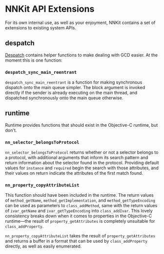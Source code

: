 NNKit API Extensions
====================

For its own internal use, as well as your enjoyment, NNKit contains a set of extensions to existing system APIs.

despatch
--------

[Despatch](http://numist.net/define/?despatch) contains helper functions to make dealing with GCD easier. At the moment this is one function:

### `despatch_sync_main_reentrant` ####

`despatch_sync_main_reentrant` is a function for making synchronous dispatch onto the main queue simpler. The block argument is invoked directly if the sender is already executing on the main thread, and dispatched synchronously onto the main queue otherwise.

runtime
-------

Runtime provides functions that should exist in the Objective-C runtime, but don't.

### `nn_selector_belongsToProtocol` ###

`nn_selector_belongsToProtocol` returns whether or not a selector belongs to a protocol, with additional arguments that inform its search pattern and return information about the selector found in the protocol. Providing default values for `instance` and `required` begin the search with those attributes, and their values on return indicate the attributes of the first match found.

### `nn_property_copyAttributeList` ###

This function should have been included in the runtime. The return values of `method_getName`, `method_getImplementation`, and `method_getTypeEncoding` can be used as parameters to `class_addMethod`, same with the return values of `ivar_getName` and `ivar_getTypeEncoding` into `class_addIvar`. This lovely consistency breaks down when it comes to properties in the Objective-C runtime—the result of `property_getAttributes` is completely unsuitable for `class_addProperty`. 

`nn_property_copyAttributeList` takes the result of `property_getAttributes` and returns a buffer in a format that can be used by `class_addProperty` directly, as well as easily enumerated.

